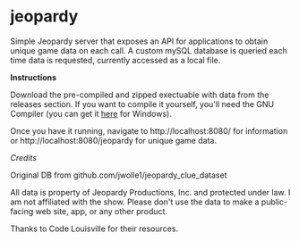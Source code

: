 # jeopardy
Simple Jeopardy server that exposes an API for applications to obtain unique game data on each call.
A custom mySQL database is queried each time data is requested, currently accessed as a local file.

**Instructions**

Download the pre-compiled and zipped exectuable with data from the releases section.
If you want to compile it yourself, you'll need the GNU Compiler (you can get it [here](https://jmeubank.github.io/tdm-gcc/download/) for Windows).

Once you have it running, navigate to http://localhost:8080/ for information or http://localhost:8080/jeopardy for unique game data.


*Credits*

Original DB from github.com/jwolle1/jeopardy_clue_dataset

All data is property of Jeopardy Productions, Inc. and protected under law. I am not affiliated with the show. Please don't use the data to make a public-facing web site, app, or any other product.

Thanks to Code Louisville for their resources.